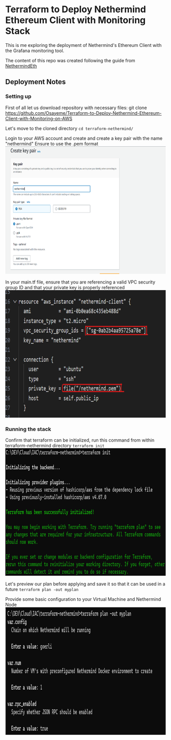 # Terraform to Deploy Nethermind Ethereum Client with Monitoring Stack

This is me exploring the deployment of Nethermind's Ethereum Client with the Grafana monitoring tool.

The content of this repo was created following the guide from [NethermindEth](https://docs.nethermind.io/nethermind/guides-and-helpers/deploy-nethermind-with-monitoring-stack)

## Deployment Notes
### Setting up
First of all let us download repository with necessary files:
  git clone https://github.com/Osayeme/Terraform-to-Deploy-Nethermind-Ethereum-Client-with-Monitoring-on-AWS

Let's move to the cloned directory
 `cd terraform-nethermind/`

Login to your AWS account and create and create a key pair with the name "nethermind" Ensure to use the .pem format
<img width="947" height="400" alt="neth terra apply timing out process held" src="https://github.com/Osayeme/Terraform-to-Deploy-Nethermind-Ethereum-Client-with-Monitoring-on-AWS/blob/main/assets/Create%20key%20pair.png">

In your main.tf file, ensure that you are referencing a valid VPC security group ID and that your private key is properly referenced
<img width="947" height="400" alt="neth terra apply timing out process held" src="https://github.com/Osayeme/Terraform-to-Deploy-Nethermind-Ethereum-Client-with-Monitoring-on-AWS/blob/main/assets/security%20group.png">

### Running the stack
Confirm that terraform can be initialized, run this command from within terraform-nethermind directory
`terraform init`
<img width="947" height="400" alt="initialization message" src="https://github.com/Osayeme/Terraform-to-Deploy-Nethermind-Ethereum-Client-with-Monitoring-on-AWS/blob/main/assets/initialized.png">


Let's preview our plan before applying and save it so that it can be used in a future
`terraform plan -out myplan`

Provide some basic configuration to your Virtual Machine and Nethermind Node
<img width="947" height="400" alt="Configuration" src="https://github.com/Osayeme/Terraform-to-Deploy-Nethermind-Ethereum-Client-with-Monitoring-on-AWS/blob/main/assets/config.png">



